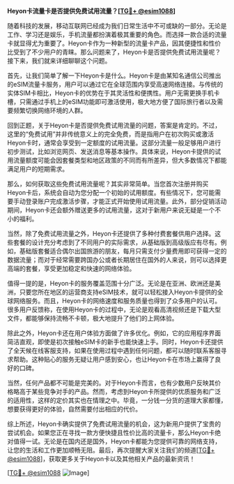**Heyon卡流量卡是否提供免费试用流量？[[TG💪+ @esim1088](https://t.me/s/esim1088)]**

随着科技的发展，移动互联网已经成为我们日常生活中不可或缺的一部分。无论是工作、学习还是娱乐，手机流量都扮演着极其重要的角色。而选择一款合适的流量卡就显得尤为重要了。Heyon卡作为一种新型的流量卡产品，因其便捷性和性价比受到了不少用户的青睐。那么问题来了，Heyon卡是否提供免费试用流量呢？接下来，我们就来详细聊聊这个问题。

首先，让我们简单了解一下Heyon卡是什么。Heyon卡是由某知名通信公司推出的eSIM流量卡服务，用户可以通过它在全球范围内享受高速网络连接。与传统的实体SIM卡相比，Heyon卡的优势在于其灵活性和便携性。用户无需更换手机卡槽，只需通过手机上的eSIM功能即可激活使用，极大地方便了国际旅行者以及需要频繁切换网络环境的人群。

回到正题，关于Heyon卡是否提供免费试用流量的问题，答案是肯定的。不过，这里的“免费试用”并非传统意义上的完全免费，而是指用户在初次购买或激活Heyon卡时，通常会享受到一定额度的试用流量。这部分流量一般足够用户进行初步测试，比如浏览网页、发送消息等基本操作。具体来说，Heyon卡提供的试用流量额度可能会因套餐类型和地区政策的不同而有所差异，但大多数情况下都能满足用户的短期需求。

那么，如何获取这些免费试用流量呢？其实非常简单。当您首次注册并购买Heyon卡后，系统会自动为您分配一个初始的试用额度。有些情况下，您可能需要手动登录账户完成激活步骤，才能正式开始使用试用流量。此外，部分促销活动期间，Heyon卡还会额外赠送更多的试用流量，这对于新用户来说无疑是一个不小的福利。

当然，除了免费试用流量之外，Heyon卡还提供了多种付费套餐供用户选择。这些套餐的设计充分考虑到了不同用户的实际需求，从基础版到高级版应有尽有。例如，基础版套餐适合偶尔出国旅游的朋友，每月只需支付少量费用即可获得一定的数据流量；而对于经常需要跨国办公或者长期居住在国外的人来说，则可以选择更高端的套餐，享受更加稳定和快速的网络体验。

值得一提的是，Heyon卡的服务覆盖范围十分广泛。无论是在亚洲、欧洲还是美洲，只要您所在地区的运营商支持eSIM技术，就可以轻松接入Heyon卡提供的全球网络服务。而且，Heyon卡的网络速度和服务质量也得到了众多用户的认可。很多用户反馈称，在使用Heyon卡的过程中，无论是观看高清视频还是下载大型文件，都能够保持流畅不卡顿，极大地提升了他们的上网体验。

除此之外，Heyon卡还在用户体验方面做了许多优化。例如，它的应用程序界面简洁直观，即使是初次接触eSIM卡的新手也能快速上手。同时，Heyon卡还提供了全天候在线客服支持，如果在使用过程中遇到任何问题，都可以随时联系客服寻求帮助。这种贴心的服务无疑让用户感到安心，也让Heyon卡在市场上赢得了良好的口碑。

当然，任何产品都不可能是完美的。对于Heyon卡而言，也有少数用户反映其价格略高于某些竞争对手的产品。然而，考虑到Heyon卡所提供的优质服务和广泛的适用性，这样的定价其实也在情理之中。毕竟，一分钱一分货的道理大家都懂，想要获得更好的体验，自然需要付出相应的代价。

综上所述，Heyon卡确实提供了免费试用流量的机会，这为新用户提供了宝贵的尝试机会。如果您正在寻找一款方便快捷且性价比高的流量卡，那么Heyon卡绝对值得一试。无论是在国内还是国外，Heyon卡都能为您提供可靠的网络支持，让您的生活和工作更加顺畅无阻。最后，再次提醒大家关注我们的频道[[TG💪+ @esim1088](https://t.me/s/esim1088)]，获取更多关于Heyon卡以及其他相关产品的最新资讯！

[[TG💪+ @esim1088](https://t.me/s/esim1088) ![Image](https://i.postimg.cc/4NQfJmqS/Snipaste-2025-05-13-00-14-12.png)]